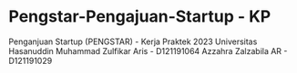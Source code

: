 # Pengstar-Pengajuan-Startup - KP
Penganjuan Startup (PENGSTAR) - Kerja Praktek 2023 Universitas Hasanuddin
Muhammad Zulfikar Aris - D121191064
Azzahra Zalzabila AR - D121191029
